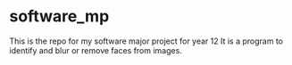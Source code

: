 # software_mp
This is the repo for my software major project for year 12
It is a program to identify and blur or remove faces from images.
